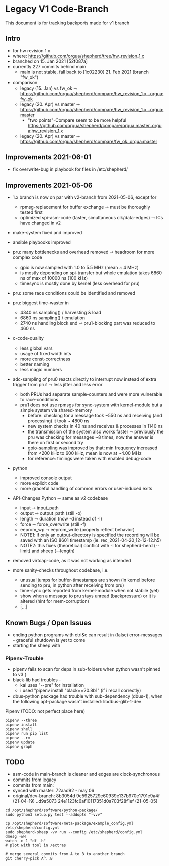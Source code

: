 # Legacy V1 Code-Branch

This document is for tracking backports made for v1 branch

## Intro

- for hw revision 1.x
- where: https://github.com/orgua/shepherd/tree/hw_revision_1.x
- branched on 15. Jan 2021 [52f087a]
- currently 227 commits behind main
    - main is not stable, fall back to [1c02230] 21. Feb 2021 (branch "fw_ok")
- comparison
    - legacy (15. Jan) vs fw_ok ⇾ https://github.com/orgua/shepherd/compare/hw_revision_1.x...orgua:fw_ok
    - legacy (20. Apr) vs master ⇾ https://github.com/orgua/shepherd/compare/hw_revision_1.x...orgua:master
        - "two points"-Compare seem to be more helpful https://github.com/orgua/shepherd/compare/orgua:master..orgua:hw_revision_1.x
    - legacy (20. Apr) vs master ⇾ https://github.com/orgua/shepherd/compare/fw_ok..orgua:master


## Improvements 2021-06-01

- fix overwrite-bug in playbook for files in /etc/shepherd/

## Improvements 2021-05-06

- 1.x branch is now on par with v2-branch from 2021-05-06, except for
    - rpmsg-replacement for buffer exchange ⇾ must be thoroughly tested first
    - optimized spi-asm-code (faster, simultaneous clk/data-edges) ⇾ ICs have changed in v2

- make-system fixed and improved
- ansible playbooks improved
- pru: many bottlenecks and overhead removed ⇾ headroom for more complex code
    - gpio is now sampled with 1.0 to 5.5 MHz (mean ~ 4 MHz)
    - is mostly depending on spi-transfer but whole emulation takes 6860 ns of max of 10000 ns (100 kHz)
    - timesync is mostly done by kernel (less overhead for pru)
- pru: some race conditions could be identified and removed
- pru: biggest time-waster in
    - 4340 ns sampling() / harvesting & load
    - 6860 ns sampling() / emulation
    - 2740 ns handling block end ⇾ pru1-blocking part was reduced to 460 ns
- c-code-quality
    - less global vars
    - usage of fixed width ints
    - more const-correctness
    - better naming
    - less magic numbers
- adc-sampling of pru0 reacts directly to interrupt now instead of extra trigger from pru1 ⇾ less jitter and less error
    - both PRUs had separate sample-counters and were more vulnerable to race-conditions
    - pru1 does not use rpmsgs for sync-system with kernel-module but a simple system via shared-memory
        - before: checking for a message took ~550 ns and receiving (and processing) it took ~ 4800 ns
        - new system checks in 40 ns and receives & processes in 1140 ns
        - the transmission of the system also works faster ⇾ previously the pru was checking for messages ~8 times, now the answer is there on first or second try
        - gpio-sampling was improved by that: min frequency increased from <200 kHz to 600 kHz, mean is now at ~4.00 MHz
        - for reference: timings were taken with enabled debug-code
- python
    - improved console output
    - more explicit code
    - more graceful handling of common errors or user-induced exits
- API-Changes Python ⇾ same as v2 codebase
    - input ⇾ input_path
    - output ⇾ output_path (still -o)
    - length ⇾ duration (now -d instead of -l)
    - force ⇾ force_overwrite (still -f)
    - eeprom_wp ⇾ eeprom_write (properly reflect behavior)
    - NOTE1: if only an output-directory is specified the recording will be saved with an ISO 8601 timestamp (ie. rec_2021-04-20_12-12-12.h5)
    - NOTE2: this fixes (theoretical) conflict with -l for shepherd-herd (--limit) and sheep (--length)
- removed virtcap-code, as it was not working as intended
- more sanity-checks throughout codebase, i.e.
    - unusual jumps for buffer-timestamps are shown (in kernel before sending to pru, in python after receiving from pru)
    - time-sync gets reported from kernel-module when not stabile (yet)
    - show when a message to pru stays unread (backpressure) or it is altered (hint for mem-corruption)
    - [...]

## Known Bugs / Open Issues

- ending python programs with ctrl&c can result in (false) error-messages - graceful shutdown is yet to come
- starting the sheep with

### Pipenv-Trouble

- pipenv fails to scan for deps in sub-folders when python wasn't pinned to v3 (
- black-lib had troubles -
    - kai uses "--pre" for installation
    - i used "pipenv install "black==20.8b1" (if i recall correctly)
- dbus-python package had trouble with sub-dependency (dbus-1), when the following apt-package wasn't installed: libdbus-glib-1-dev

Pipenv (TODO: not perfect place here)

```Shell
pipenv --three
pipenv install
pipenv shell
pipenv run pip list
pipenv --rm
pipenv update
pipenv graph
```

## TODO

- asm-code in main-branch is cleaner and edges are clock-synchronous
- commits from legacy
- commits from main:
- synced with master: 72aad92 - may 06
- original/dev-branch: 8b3054d 9e5925729e60939e137b970e1791e9a4f (21-04-19) ..d9a5073 24e1123fc6af10117351d0a703f28f1ef (21-05-05)

```Shell
cd /opt/shepherd/software/python-package/
sudo python3 setup.py test --addopts "-vvv"

cp /opt/shepherd/software/meta-package/example_config.yml /etc/shepherd/config.yml
sudo shepherd-sheep -vv run --config /etc/shepherd/config.yml
dmesg -wH
watch -n 1 "df -h"
# plot with tool in /extras

# merge several commits from A to B to another branch
git cherry-pick A^..B
```
